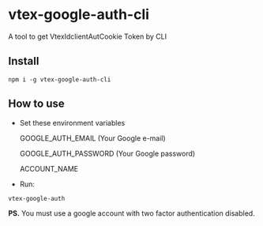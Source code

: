 # vtex-google-auth-cli
A tool to get VtexIdclientAutCookie Token by CLI

## Install

```
npm i -g vtex-google-auth-cli
```

## How to use

- Set these environment variables

  GOOGLE_AUTH_EMAIL (Your Google e-mail)

  GOOGLE_AUTH_PASSWORD (Your Google password)

  ACCOUNT_NAME

- Run:
```
vtex-google-auth
```

**PS.** You must use a google account with two factor authentication disabled.
